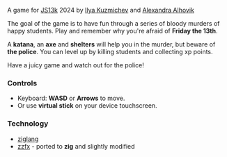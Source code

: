 A game for [JS13k](//js13kgames.com/) 2024 by [Ilya Kuzmichev](//x.com/eliaskuvoice) and [Alexandra Alhovik](//x.com/alxovikaa)

The goal of the game is to have fun through a series of bloody murders of happy students. Play and remember why you're afraid of **Friday the 13th**.  

A **katana**, an **axe** and **shelters** will help you in the murder, but beware of **the police**. You can level up by killing students and collecting xp points.

Have a juicy game and watch out for the police!

### Controls

- Keyboard: **WASD** or **Arrows** to move.
- Or use **virtual stick** on your device touchscreen.

### Technology

- [ziglang](https://ziglang.org/)
- [zzfx](https://github.com/KilledByAPixel/ZzFX) - ported to **zig** and slightly modified
